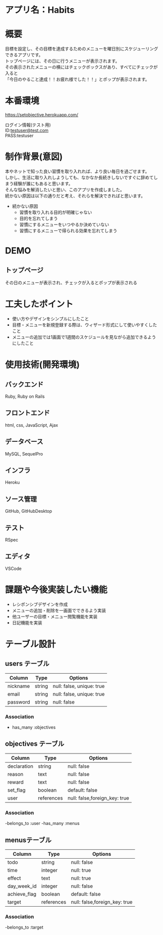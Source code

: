 
# アプリ名：Habits

# 概要
目標を設定し、その目標を達成するためのメニューを曜日別にスケジューリングできるアプリです。 </br>
トップページには、その日に行うメニューが表示されます。 </br>
その表示されたメニューの横にはチェックボックスがあり、すべてにチェックが入ると </br>
「今日のやること達成！！お疲れ様でした！！」とポップが表示されます。

# 本番環境
https://setobjective.herokuapp.com/

ログイン情報(テスト用) <br>
ID:testuser@test.com <br>
PASS:testuser <br>

# 制作背景(意図)
本やネットで知った良い習慣を取り入れれば、より良い毎日を過ごせます。<br>
しかし、生活に取り入れしようしても、なかなか長続きしないですぐに辞めてしまう経験が誰にもあると思います。<br>
そんな悩みを解消したいと思い、このアプリを作成しました。<br>
続かない原因は以下の通りだと考え、それらを解決できればと思います。<br>

* 続かない原因
  * 習慣を取り入れる目的が明確じゃない
  * 目的を忘れてしまう
  * 習慣にするメニューをいつやるか決めていない
  * 習慣にするメニューで得られる効果を忘れてしまう

# DEMO
## トップページ
その日のメニューが表示され、チェックが入るとポップが表示される








# 工夫したポイント
* 使い方やデザインをシンプルにしたこと
* 目標・メニューを新規登録する際は、ウィザード形式にして使いやすくしたこと
* メニューの追加では1画面で1週間のスケジュールを見ながら追加できるようにしたこと

# 使用技術(開発環境)

## バックエンド
Ruby, Ruby on Rails

## フロントエンド
html, css, JavaScript, Ajax

## データベース
MySQL, SequelPro

## インフラ
Heroku

## ソース管理
GitHub, GitHubDesktop 

## テスト
RSpec

## エディタ
VSCode

# 課題や今後実装したい機能
* レシポンシブデザインを作成
* メニューの追加・削除を一画面でできるよう実装
* 他ユーザーの目標・メニュー閲覧機能を実装
* 日記機能を実装

# テーブル設計

## users テーブル

| Column    | Type    | Options                     |
| --------- | ------- | --------------------------  |
| nickname  | string  | null:  false, unique: true   |
| email     | string  | null:  false, unique: true   |
| password  | string  | null:  false                 |

### Association
- has_many :objectives


## objectives テーブル

| Column       | Type       | Options                        |
| ------------ | ---------- | ------------------------------ |
| declaration  | string     | null:  false                   |
| reason       | text       | null:  false                   |
| reward       | text       | null:  false                   |
| set_flag     | boolean    | default: false                 |
| user         | references | null:  false,foreign_key: true |

### Association
-belongs_to :user
-has_many :menus


## menusテーブル

| Column        | Type       | Options                             |
| ------------- | ---------- | ----------------------------------- |
| todo          | string     | null:      false                    |
| time          | integer    | null:      true                     |
| effect        | text       | null:      true                     |
| day_week_id   | integer    | null:      false                    |
| achieve_flag  | boolean    | default:   false                    |
| target        | references | null:      false,foreign_key: true  |

### Association
-belongs_to :target

